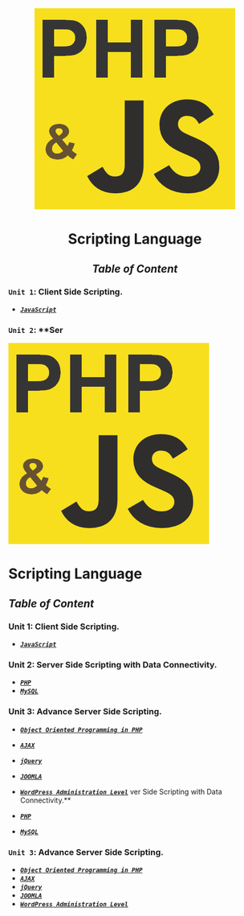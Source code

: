 <div align="center">

<img src="php_and_js.png" />

# **Scripting Language**

## _**Table of Content**_


</div>

### ``Unit 1``: **Client Side Scripting.**

* [**_``JavaScript``_**](Unit/Unit1.md) 

### ``Unit 2``: **Ser<div align="center">

<img src="php_and_js.png" />

# **Scripting Language**

## _**Table of Content**_


</div>

### Unit 1: **Client Side Scripting.**

* [**_``JavaScript``_**](Unit/Unit-1.md) 

### Unit 2: **Server Side Scripting with Data Connectivity.**


*   [**_``PHP``_**](Unit/Unit-1.md) 
*   [**_``MySQL``_**](Unit/Unit-1.md)

### Unit 3: **Advance Server Side Scripting.**

*   [**_``Object Oriented Programming in PHP``_**](Unit/Unit-1.md) 
*   [**_``AJAX``_**](Unit/Unit-1.md)
*   [**_``jQuery``_**](Unit/Unit-1.md)
*   [**_``JOOMLA``_**](Unit/Unit-1.md)
*   [**_``WordPress Administration Level``_**](Unit/Unit-1.md)
ver Side Scripting with Data Connectivity.**


*   [**_``PHP``_**](Unit/Unit-1.md) 
*   [**_``MySQL``_**](Unit/Unit-1.md)

### ``Unit 3``: **Advance Server Side Scripting.**

*   [**_``Object Oriented Programming in PHP``_**](Unit/Unit-1.md) 
*   [**_``AJAX``_**](Unit/Unit-1.md)
*   [**_``jQuery``_**](Unit/Unit-1.md)
*   [**_``JOOMLA``_**](Unit/Unit-1.md)
*   [**_``WordPress Administration Level``_**](Unit/Unit-1.md)
